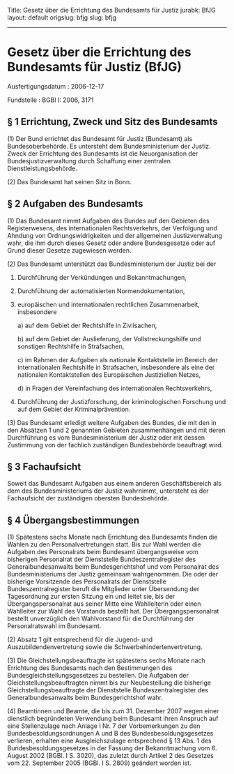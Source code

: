 Title: Gesetz über die Errichtung des Bundesamts für Justiz
jurabk: BfJG
layout: default
origslug: bfjg
slug: bfjg

---

# Gesetz über die Errichtung des Bundesamts für Justiz (BfJG)

Ausfertigungsdatum
:   2006-12-17

Fundstelle
:   BGBl I: 2006, 3171



## § 1 Errichtung, Zweck und Sitz des Bundesamts

(1) Der Bund errichtet das Bundesamt für Justiz (Bundesamt) als
Bundesoberbehörde. Es untersteht dem Bundesministerium der Justiz.
Zweck der Errichtung des Bundesamts ist die Neuorganisation der
Bundesjustizverwaltung durch Schaffung einer zentralen
Dienstleistungsbehörde.

(2) Das Bundesamt hat seinen Sitz in Bonn.


## § 2 Aufgaben des Bundesamts

(1) Das Bundesamt nimmt Aufgaben des Bundes auf den Gebieten des
Registerwesens, des internationalen Rechtsverkehrs, der Verfolgung und
Ahndung von Ordnungswidrigkeiten und der allgemeinen Justizverwaltung
wahr, die ihm durch dieses Gesetz oder andere Bundesgesetze oder auf
Grund dieser Gesetze zugewiesen werden.

(2) Das Bundesamt unterstützt das Bundesministerium der Justiz bei der

1.  Durchführung der Verkündungen und Bekanntmachungen,


2.  Durchführung der automatisierten Normendokumentation,


3.  europäischen und internationalen rechtlichen Zusammenarbeit,
    insbesondere

    a)  auf dem Gebiet der Rechtshilfe in Zivilsachen,


    b)  auf dem Gebiet der Auslieferung, der Vollstreckungshilfe und sonstigen
        Rechtshilfe in Strafsachen,


    c)  im Rahmen der Aufgaben als nationale Kontaktstelle im Bereich der
        internationalen Rechtshilfe in Strafsachen, insbesondere als eine der
        nationalen Kontaktstellen des Europäischen Justiziellen Netzes,


    d)  in Fragen der Vereinfachung des internationalen Rechtsverkehrs,





4.  Durchführung der Justizforschung, der kriminologischen Forschung und
    auf dem Gebiet der Kriminalprävention.




(3) Das Bundesamt erledigt weitere Aufgaben des Bundes, die mit den in
den Absätzen 1 und 2 genannten Gebieten zusammenhängen und mit deren
Durchführung es vom Bundesministerium der Justiz oder mit dessen
Zustimmung von der fachlich zuständigen Bundesbehörde beauftragt wird.


## § 3 Fachaufsicht

Soweit das Bundesamt Aufgaben aus einem anderen Geschäftsbereich als
dem des Bundesministeriums der Justiz wahrnimmt, untersteht es der
Fachaufsicht der zuständigen obersten Bundesbehörde.


## § 4 Übergangsbestimmungen

(1) Spätestens sechs Monate nach Errichtung des Bundesamts finden die
Wahlen zu den Personalvertretungen statt. Bis zur Wahl werden die
Aufgaben des Personalrats beim Bundesamt übergangsweise vom bisherigen
Personalrat der Dienststelle Bundeszentralregister des
Generalbundesanwalts beim Bundesgerichtshof und vom Personalrat des
Bundesministeriums der Justiz gemeinsam wahrgenommen. Die oder der
bisherige Vorsitzende des Personalrats der Dienststelle
Bundeszentralregister beruft die Mitglieder unter Übersendung der
Tagesordnung zur ersten Sitzung ein und leitet sie, bis der
Übergangspersonalrat aus seiner Mitte eine Wahlleiterin oder einen
Wahlleiter zur Wahl des Vorstands bestellt hat. Der
Übergangspersonalrat bestellt unverzüglich den Wahlvorstand für die
Durchführung der Personalratswahl im Bundesamt.

(2) Absatz 1 gilt entsprechend für die Jugend- und
Auszubildendenvertretung sowie die Schwerbehindertenvertretung.

(3) Die Gleichstellungsbeauftragte ist spätestens sechs Monate nach
Errichtung des Bundesamts nach den Bestimmungen des
Bundesgleichstellungsgesetzes zu bestellen. Die Aufgaben der
Gleichstellungsbeauftragten nimmt bis zur Neubestellung die bisherige
Gleichstellungsbeauftragte der Dienststelle Bundeszentralregister des
Generalbundesanwalts beim Bundesgerichtshof wahr.

(4) Beamtinnen und Beamte, die bis zum 31. Dezember 2007 wegen einer
dienstlich begründeten Verwendung beim Bundesamt ihren Anspruch auf
eine Stellenzulage nach Anlage I Nr. 7 der Vorbemerkungen zu den
Bundesbesoldungsordnungen A und B des Bundesbesoldungsgesetzes
verlieren, erhalten eine Ausgleichszulage entsprechend § 13 Abs. 1 des
Bundesbesoldungsgesetzes in der Fassung der Bekanntmachung vom 6.
August 2002 (BGBl. I S. 3020), das zuletzt durch Artikel 2 des
Gesetzes vom 22. September 2005 (BGBl. I S. 2809) geändert worden ist.

